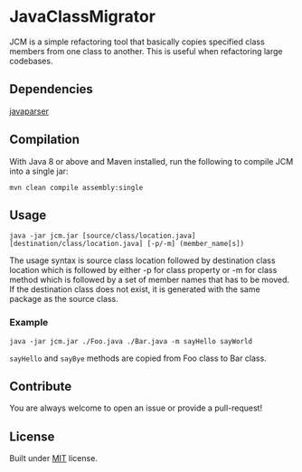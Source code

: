 # JavaClassMigrator
JCM is a simple refactoring tool that basically copies specified class members from one class to another. This is useful when refactoring large codebases.

## Dependencies
[javaparser](https://github.com/javaparser/javaparser)

## Compilation
With Java 8 or above and Maven installed, run the following to compile JCM into a single jar:

```
mvn clean compile assembly:single
```

## Usage

```
java -jar jcm.jar [source/class/location.java] [destination/class/location.java] [-p/-m] (member_name[s])
```

The usage syntax is source class location followed by destination class location which is followed by either -p for class property or -m for class method which is followed by a set of member names that has to be moved. If the destination class does not exist, it is generated with the same package as the source class.

### Example

```
java -jar jcm.jar ./Foo.java ./Bar.java -m sayHello sayWorld
```

`sayHello` and `sayBye` methods are copied from Foo class to Bar class.

## Contribute

You are always welcome to open an issue or provide a pull-request!

## License

Built under [MIT](LICENSE) license.